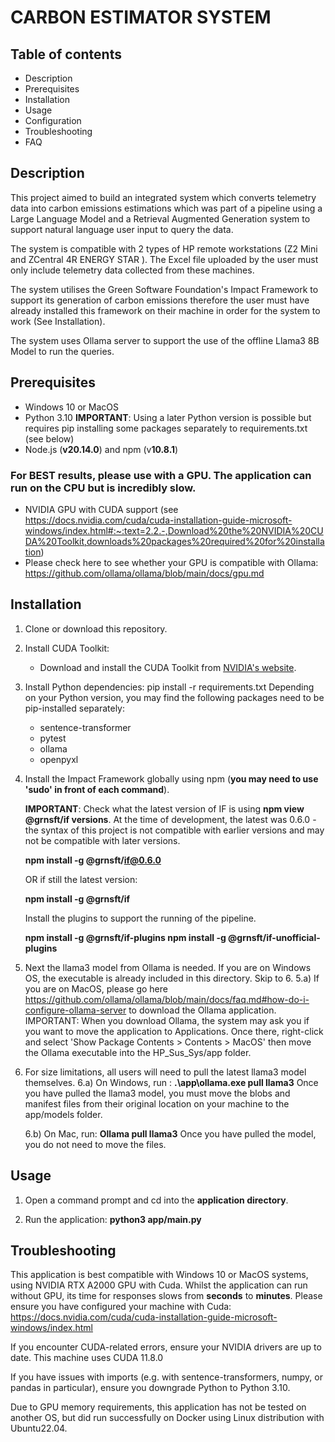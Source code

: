 # CARBON ESTIMATOR SYSTEM

##  Table of contents

- Description
- Prerequisites
- Installation
- Usage
- Configuration
- Troubleshooting
- FAQ

## Description
This project aimed to build an integrated system which converts telemetry data into carbon emissions estimations which was part of a pipeline using a Large Language Model and a Retrieval Augmented Generation system to support natural language user input to query the data. 

The system is compatible with 2 types of HP remote workstations (Z2 Mini and ZCentral 4R ENERGY STAR ). The Excel file uploaded by the user must only include telemetry data collected from these machines.

The system utilises the Green Software Foundation's Impact Framework to support its generation of carbon emissions therefore the user must have already installed this framework on their machine in order for the system to work (See Installation).

The system uses Ollama server to support the use of the offline Llama3 8B Model to run the queries.

## Prerequisites
- Windows 10 or MacOS
- Python 3.10 
 **IMPORTANT**: Using a later Python version is possible but requires pip installing some packages separately to requirements.txt (see below)
- Node.js (**v20.14.0**) and npm (v**10.8.1**)

### For BEST results, please use with a GPU. The application can run on the CPU but is incredibly slow.
- NVIDIA GPU with CUDA support (see https://docs.nvidia.com/cuda/cuda-installation-guide-microsoft-windows/index.html#:~:text=2.2.-,Download%20the%20NVIDIA%20CUDA%20Toolkit,downloads%20packages%20required%20for%20installation)
- Please check here to see whether your GPU is compatible with Ollama:  https://github.com/ollama/ollama/blob/main/docs/gpu.md

## Installation
1. Clone or download this repository.


2. Install CUDA Toolkit:
   - Download and install the CUDA Toolkit from [NVIDIA's website](https://developer.nvidia.com/cuda-downloads).


3. Install Python dependencies: 
   pip install -r requirements.txt 
   Depending on your Python version, you may find the following packages need to be pip-installed separately:
   - sentence-transformer
   - pytest
   - ollama
   - openpyxl 

5. Install the Impact Framework globally using npm (**you may need to use 'sudo' in front of each command**).

   **IMPORTANT**: Check what the latest version of IF is using **npm view @grnsft/if versions**. At the time of development, the latest was 0.6.0 - the syntax of this project is not compatible with earlier versions and may not be compatible with later versions.
   
   **npm install -g @grnsft/if@0.6.0**
   
   OR if still the latest version:
   
   **npm install -g @grnsft/if** 
   
   
   Install the plugins to support the running of the pipeline.
   
   **npm install -g @grnsft/if-plugins
   npm install -g @grnsft/if-unofficial-plugins**


5. Next the llama3 model from Ollama is needed. If you are on Windows OS, the executable is already included in this directory. Skip to 6.
   5.a) If you are on MacOS, please go here https://github.com/ollama/ollama/blob/main/docs/faq.md#how-do-i-configure-ollama-server to download the Ollama application.
   IMPORTANT: When you download Ollama, the system may ask you if you want to move the application to Applications. Once there, right-click and select 'Show Package Contents > Contents > MacOS' then move the Ollama executable into    the HP_Sus_Sys/app folder.
 

6. For size limitations, all users will need to pull the latest llama3 model themselves. 
   6.a) On Windows, run :
     **.\app\ollama.exe pull llama3**
    Once you have pulled the llama3 model, you must move the blobs and manifest files from their original location on your machine to the app/models folder.
   
   6.b) On Mac, run:
   **Ollama pull llama3**
   Once you have pulled the model, you do not need to move the files.



## Usage

1. Open a command prompt and cd into the **application directory**.

2. Run the application: **python3 app/main.py**



## Troubleshooting

This application is best compatible with Windows 10 or MacOS systems, using NVIDIA RTX A2000 GPU with Cuda. Whilst the application can run without GPU, its time for responses slows from **seconds** to **minutes**. Please ensure you have configured your machine with Cuda: https://docs.nvidia.com/cuda/cuda-installation-guide-microsoft-windows/index.html

If you encounter CUDA-related errors, ensure your NVIDIA drivers are up to date. This machine uses CUDA 11.8.0

If you have issues with imports (e.g. with sentence-transformers, numpy, or pandas in particular), ensure you downgrade Python to Python 3.10.

Due to GPU memory requirements, this application has not be tested on another OS, but did run successfully on Docker using Linux distribution with Ubuntu22.04. 
